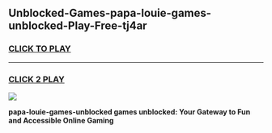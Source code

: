 
## Unblocked-Games-papa-louie-games-unblocked-Play-Free-tj4ar
<h3>
<a href="https://premium76.site?title=papa-louie-games-unblocked&ref=20A">CLICK TO PLAY</a></h3>
<hr>

<h3>
<a href="https://premium76.site?title=papa-louie-games-unblocked&ref=20A">CLICK 2 PLAY</a>
  
</h3>

<a href="https://premium76.site?title=papa-louie-games-unblocked&ref=20A"><img src="https://clearcache.store/games.png"></a>


**papa-louie-games-unblocked games unblocked: Your Gateway to Fun and Accessible Online Gaming**
